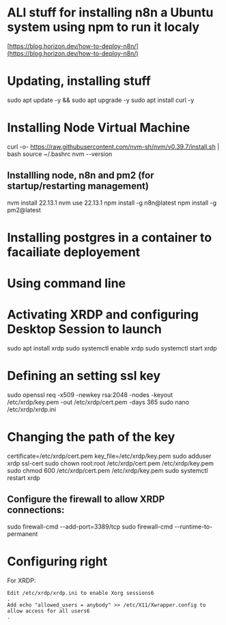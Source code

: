 # ALl stuff for installing n8n a Ubuntu system using npm to run it localy
[https://blog.horizon.dev/how-to-deploy-n8n/](https://blog.horizon.dev/how-to-deploy-n8n/)

# Updating, installing stuff
sudo apt update -y && sudo apt upgrade -y
sudo apt install curl -y

# Installing Node Virtual Machine
curl -o- https://raw.githubusercontent.com/nvm-sh/nvm/v0.39.7/install.sh | bash
source ~/.bashrc
nvm --version

## Installling node, n8n and pm2 (for startup/restarting management)
nvm install 22.13.1
nvm use 22.13.1
npm install -g n8n@latest
npm install -g pm2@latest

# Installing postgres in a container to facailiate deployement
# Using command line







# Activating XRDP and configuring Desktop Session to launch
sudo apt install xrdp
sudo systemctl enable xrdp
sudo systemctl start xrdp
# Defining an setting ssl key
sudo openssl req -x509 -newkey rsa:2048 -nodes -keyout /etc/xrdp/key.pem -out /etc/xrdp/cert.pem -days 365
sudo nano /etc/xrdp/xrdp.ini 
# Changing the path of the key
certificate=/etc/xrdp/cert.pem
key_file=/etc/xrdp/key.pem
sudo adduser xrdp ssl-cert
sudo chown root:root /etc/xrdp/cert.pem /etc/xrdp/key.pem
sudo chmod 600 /etc/xrdp/cert.pem /etc/xrdp/key.pem
sudo systemctl restart xrdp


## Configure the firewall to allow XRDP connections:
sudo firewall-cmd --add-port=3389/tcp
sudo firewall-cmd --runtime-to-permanent
# Configuring right
For XRDP:

    Edit /etc/xrdp/xrdp.ini to enable Xorg sessions6
    .
    Add echo "allowed_users = anybody" >> /etc/X11/Xwrapper.config to allow access for all users6
    .